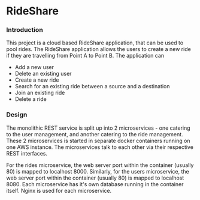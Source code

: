 # RideShare

### Introduction

This project is a cloud based RideShare application, that can be used to pool rides.
The RideShare application allows the users to create a new ride if they are travelling from Point A to Point B. The application can
* Add a new user
* Delete an existing user
* Create a new ride
* Search for an existing ride between a source and a destination
* Join an existing ride
* Delete a ride

### Design

The monolithic REST service is split up into 2 microservices - one catering to the user management, and another catering to the ride management.
These 2 microservices is started in separate docker containers running on one AWS instance. The microservices talk to each other via their respective REST interfaces.

For the rides microservice, the web server port within the container (usually 80) is mapped to localhost 8000. Similarly, for the users microservice, the web server port within the container (usually 80) is mapped to localhost 8080. Each microservice has it's own database running in the container itself. Nginx is used for each microservice.
